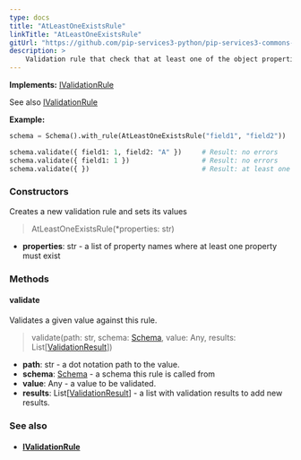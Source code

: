 ```yaml
---
type: docs
title: "AtLeastOneExistsRule"
linkTitle: "AtLeastOneExistsRule"
gitUrl: "https://github.com/pip-services3-python/pip-services3-commons-python"
description: >
    Validation rule that check that at least one of the object properties is not null.
---
```


**Implements:** [IValidationRule](../ivalidation_rule)

See also [IValidationRule](../ivalidation_rule)

**Example:** 
```python
schema = Schema().with_rule(AtLeastOneExistsRule("field1", "field2"))

schema.validate({ field1: 1, field2: "A" })     # Result: no errors
schema.validate({ field1: 1 })                  # Result: no errors
schema.validate({ })                            # Result: at least one of properties field1, field2 must exist
```

### Constructors
Creates a new validation rule and sets its values

> AtLeastOneExistsRule(*properties: str)

- **properties**: str - a list of property names where at least one property must exist

### Methods

#### validate
Validates a given value against this rule.

> validate(path: str, schema: [Schema](../schema), value: Any, results: List[[ValidationResult](../validation_result)]) 

- **path**: str - a dot notation path to the value.
- **schema**: [Schema](../schema) - a schema this rule is called from
- **value**: Any - a value to be validated.
- **results**: List[[ValidationResult](../validation_result)] - a list with validation results to add new results.



### See also
- #### [IValidationRule](../ivalidation_rule)
